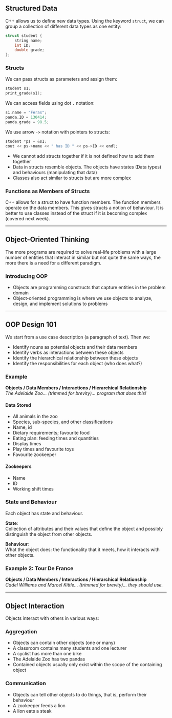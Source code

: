 ## Structured Data

C++ allows us to define new data types. Using the keyword `struct`, we can group a collection of different data types as one entity:

```cpp
struct student {
    string name;
    int ID;
    double grade;
};
```

### Structs

We can pass structs as parameters and assign them:

```cpp
student s1;
print_grade(s1);
```

We can access fields using dot `.` notation:

```cpp
s1.name = "Feras";
panda.ID = 130414;
panda.grade = 98.5;
```

We use arrow `->` notation with pointers to structs:

```cpp
student *ps = &s1;
cout << ps->name << " has ID " << ps->ID << endl;
```

- We cannot add structs together if it is not defined how to add them together 
- Data in structs resemble objects. The objects have states (Data types) and behaviours (manipulating that data)
- Classes also act similar to structs but are more complex

### Functions as Members of Structs

C++ allows for a struct to have function members. The function members operate on the data members. This gives structs a notion of behaviour. It is better to use classes instead of the struct if it is becoming complex (covered next week).

---

## Object-Oriented Thinking

The more programs are required to solve real-life problems with a large number of entities that interact in similar but not quite the same ways, the more there is a need for a different paradigm.

### Introducing OOP

- Objects are programming constructs that capture entities in the problem domain
- Object-oriented programming is where we use objects to analyze, design, and implement solutions to problems

---

## OOP Design 101

We start from a use case description (a paragraph of text). Then we:
- Identify nouns as potential objects and their data members
- Identify verbs as interactions between these objects
- Identify the hierarchical relationship between these objects
- Identify the responsibilities for each object (who does what?)

### Example

**Objects / Data Members / Interactions / Hierarchical Relationship**  
*The Adelaide Zoo... (trimmed for brevity)... program that does this!*

#### Data Stored

- All animals in the zoo
- Species, sub-species, and other classifications
- Name, id
- Dietary requirements; favourite food
- Eating plan: feeding times and quantities
- Display times
- Play times and favourite toys
- Favourite zookeeper

#### Zookeepers

- Name
- ID
- Working shift times

### State and Behaviour

Each object has state and behaviour.

**State**:  
Collection of attributes and their values that define the object and possibly distinguish the object from other objects.

**Behaviour**:  
What the object does: the functionality that it meets, how it interacts with other objects.

### Example 2: Tour De France

**Objects / Data Members / Interactions / Hierarchical Relationship**  
*Cadel Williams and Marcel Kittle... (trimmed for brevity)... they should use.*

---

## Object Interaction

Objects interact with others in various ways:

### Aggregation

- Objects can contain other objects (one or many)
- A classroom contains many students and one lecturer
- A cyclist has more than one bike
- The Adelaide Zoo has two pandas
- Contained objects usually only exist within the scope of the containing object

### Communication

- Objects can tell other objects to do things, that is, perform their behaviour
- A zookeeper feeds a lion
- A lion eats a steak
